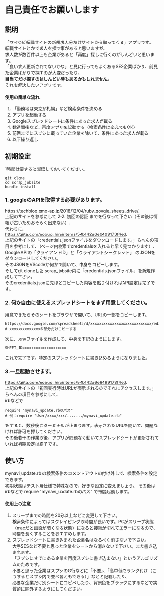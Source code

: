 # 自己責任でお願いします
## 説明
「マイ○ビ転職サイトの新規求人分だけサイトから取ってくる」アプリです。  
転職サイトとかで求人を探す事があると思いますが、  
求人数が数百件以上も企業があると「再度」探しに行くのがしんどいと思います。  
「良い求人更新されてないかな」と見に行ってもよくあるSES企業ばかり、前見た企業ばかりで探すのが大変だったり、  
**目当てだけ探すのはしんどい時もあるかもしれません。**  
それを解決したいアプリです。

#### 使用の簡単な流れ
1. 「勤務地は東京か札幌」など検索条件を決める
2. アプリを起動する
3. Googleスプレッドシートに条件にあった求人が載る
4. 数週間後など、再度アプリを起動する（検索条件は変えてもOK）
5. 前回までにスプシに載っていた企業を除いて、条件にあった求人が載る
6. 以下繰り返し
## 初期設定
1時間は要すると覚悟しておいてください。
```
git clone
cd scrap_jobsite
bundle install
```

### 1. googleのAPIを取得する必要があります。  
https://techblog.gmo-ap.jp/2018/12/04/ruby_google_sheets_drive/.  
上記のサイトを参考にして 2-2. 初回の認証 までを行なって下さい（その後は情報が古いためおそらく出来ない）.  
代わりに、  
https://qiita.com/nobuo_hirai/items/54b142a6e6499173f4ed.  
上記のサイトの「credentials.jsonファイルをダウンロードします。」らへんの項目を参考にして、（ページ内検索でcredentialsを入れると早く見つかります）.  
Google APIの「クライアントID」と「クライアントシークレット」 のJSONをダウンロードしてください。  
そのJSONをVScodeか何かで開いて、中身をコピーします。  
そしてgit cloneした scrap_jobsite内に「credentials.jsonファイル」を新規作成して下さい。  
そのcredentials.jsonに先ほどコピーした内容を貼り付ければAPI設定は完了です。  

### 2. 何か自由に使えるスプレッドシートをまず用意してください。  
用意できたらそのシートをブラウザで開いて、URLの一部をコピーします。  
```
https://docs.google.com/spreadsheets/d/xxxxxxxxxxxxxxxxxxxxxxxxxxxx/edit#gid=0
# xxxxxxxxxxxxxxの部分だけコピーする
```
次に、.envファイルを作成して、中身を下記のようにします。
```
SHEET_ID=xxxxxxxxxxxxxxxxxxx
```
これで完了です。特定のスプレッドシートに書き込めるようになりました。

### 3.一旦起動させます。  
https://qiita.com/nobuo_hirai/items/54b142a6e6499173f4ed.  
上記のサイトの「初回実行時はURLが表示されるのでそれにアクセスします。」らへんの項目を参考にして、  
irbなどで
```
require "mynavi_update.rbのパス"
# 例：require "User/xxxx/xxx/......./mynavi_update.rb"
```
をすると、数秒後にターミナルが止まります。表示されたURLを開いて、問題なければ許可を押してください。  
その後若干の作業の後、アプリが問題なく動いてスプレッドシートが更新されていれば初期設定は終了です。  

## 使い方
mynavi_update.rb の検索条件のコメントアウトの付け外しで、検索条件を設定できます。  
初期状態はテスト用仕様で特殊なので、好きな設定に変えましょう。
その後はirbなどで require "mynavi_update.rbのパス" で毎度起動します。  

#### 使用上の注意
1. スリープまでの時間を20分以上などに変更して下さい。  
検索条件によってはスクレイピングの時間が長いです。PCがスリープ状態（macだと画面が暗くなる状態）になると接続が切れてエラーになるので、  
時間を長くすることをおすすめします。
2. スプレッドシートに書き込まれた企業名はなるべく消さないで下さい。  
大手SESなど不要と思った企業をシートから消さないで下さい。また書き込まれます。  
「スプシにすでにある企業を再度スプシに書き込まない」というアルゴリズムのためです。  
不要と思った企業はスプシのG行などに「不要」、「高中低でランク付け（こうするとスプシ内で並べ替えもできる）」などと記載したり、  
必要な企業だけ別シートにコピペしたり、背景色をブラックにするなどで実質的に除外するようにしてください。
